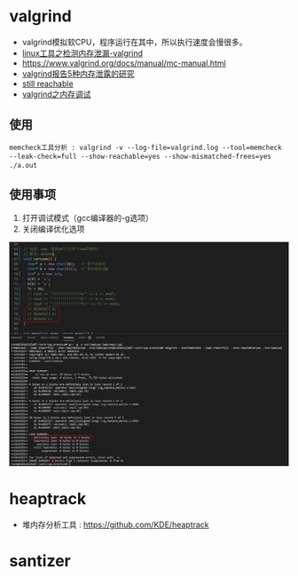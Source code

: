 # valgrind
* valgrind模拟软CPU，程序运行在其中，所以执行速度会慢很多。
* [linux工具之检测内存泄漏-valgrind](https://blog.csdn.net/shixin_0125/article/details/78590796)
* https://www.valgrind.org/docs/manual/mc-manual.html
* [valgrind报告5种内存泄露的研究](https://blog.csdn.net/louObaichu/article/details/45507365)
* [still reachable](https://blog.csdn.net/louObaichu/article/details/45507365)
* [valgrind之内存调试](https://blog.csdn.net/miss_acha/article/details/19839715)

## 使用
```
memcheck工具分析 : valgrind -v --log-file=valgrind.log --tool=memcheck --leak-check=full --show-reachable=yes --show-mismatched-frees=yes ./a.out
```

## 使用事项
1. 打开调试模式（gcc编译器的-g选项）
1. 关闭编译优化选项

![](../s/third/valgrind.png)

# heaptrack
* 堆内存分析工具 : https://github.com/KDE/heaptrack

# santizer